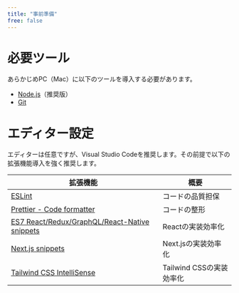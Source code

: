 ```yaml
---
title: "事前準備"
free: false
---
```


# 必要ツール

あらかじめPC（Mac）に以下のツールを導入する必要があります。

- [Node.js](https://nodejs.org/ja/)（推奨版）
- [Git](https://git-scm.com/)

# エディター設定

エディターは任意ですが、Visual Studio Codeを推奨します。その前提で以下の拡張機能導入を強く推奨します。

拡張機能|概要
---|---
[ESLint](https://marketplace.visualstudio.com/items?itemName=dbaeumer.vscode-eslint)|コードの品質担保
[Prettier - Code formatter](https://marketplace.visualstudio.com/items?itemName=esbenp.prettier-vscode)|コードの整形
[ES7 React/Redux/GraphQL/React-Native snippets](https://marketplace.visualstudio.com/items?itemName=dsznajder.es7-react-js-snippets)|Reactの実装効率化
[Next.js snippets](https://marketplace.visualstudio.com/items?itemName=PulkitGangwar.nextjs-snippets)|Next.jsの実装効率化
[Tailwind CSS IntelliSense](https://marketplace.visualstudio.com/items?itemName=bradlc.vscode-tailwindcss)|Tailwind CSSの実装効率化